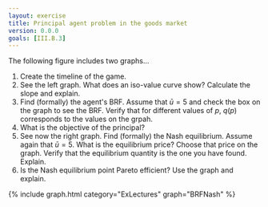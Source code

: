 ```yaml
---
layout: exercise
title: Principal agent problem in the goods market
version: 0.0.0
goals: [III.B.3]
---
```


The following figure includes two graphs...

1. Create the timeline of the game.
2. See the left graph. What does an iso-value curve show? Calculate the slope and explain.
3. Find (formally) the agent's BRF. Assume that $\bar{u}=5$ and check the box on the graph to see the BRF. Verify that for different values of $p$, $q(p)$ corresponds to the values on the grpah.
4. What is the objective of the principal?
5. See now the right graph. Find (formally) the Nash equilibrium. Assume again that $\bar{u}=5$. What is the equilibrium price? Choose that price on the graph. Verify that the equilibrium quantity is the one you have found. Explain.
6. Is the Nash equilibrium point Pareto efficient? Use the graph and explain.


{% include graph.html category="ExLectures" graph="BRFNash" %}
